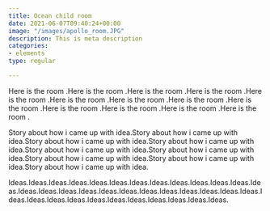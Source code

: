 ```yaml
---
title: Ocean child room
date: 2021-06-07T09:40:24+00:00
image: "/images/apollo_room.JPG"
description: This is meta description
categories:
- elements
type: regular

---
```

Here is the room .Here is the room .Here is the room .Here is the room .Here is the room .Here is the room .Here is the room .Here is the room .Here is the room .Here is the room .Here is the room .Here is the room .Here is the room .

Story about how i came up with idea.Story about how i came up with idea.Story about how i came up with idea.Story about how i came up with idea.Story about how i came up with idea.Story about how i came up with idea.Story about how i came up with idea.Story about how i came up with idea.Story about how i came up with idea.

Ideas.Ideas.Ideas.Ideas.Ideas.Ideas.Ideas.Ideas.Ideas.Ideas.Ideas.Ideas.Ideas.Ideas.Ideas.Ideas.Ideas.Ideas.Ideas.Ideas.Ideas.Ideas.Ideas.Ideas.Ideas.Ideas.Ideas.Ideas.Ideas.Ideas.Ideas.Ideas.Ideas.Ideas.Ideas.Ideas.
